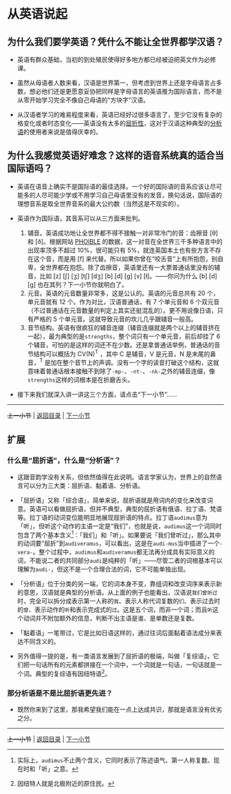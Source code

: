 # 从英语说起

## 为什么我们要学英语？凭什么不能让全世界都学汉语？

- 英语有群众基础，当初的到处殖民使得好多地方都已经被迫把英文作为必修课。

- 虽然从母语者人数来看，汉语是世界第一，但考虑到世界上还是字母语言占多数，想必他们还是更愿意妥协把同样是字母语言的英语推为国际语言，而不是从零开始学习完全不像自己母语的“方块字”汉语。

- 从汉语者学习的难易程度来看，英语已经好过很多语言了，至少它没有复杂的格变化或者时态变化——英语没有太多的[屈折性](#什么是屈折语什么是分析语)，这对于汉语这种典型的[分析语](#什么是屈折语什么是分析语)的使用者来说是值得庆幸的。

## 为什么我感觉英语好难念？这样的语音系统真的适合当国际语吗？

- 英语在语音上确实不是国际语的最佳选择。一个好的国际语的音系应该让尽可能多的人尽可能少学或不用学习自己母语里没有的发音，换句话说，国际语的理想音系是取全世界音系的最大公约数（当然这是不现实的）。

- 英语作为国际语，其音系可以从三方面来批判。
    1. 辅音。英语成功地让全世界都不得不接触一对非常冷门的音：齿擦音 [θ] 和 [ð]。根据网站 [PHOIBLE](https://phoible.org) 的数据，这一对音在全世界三千多种语言中的出现率顶多不超过 10%，很可能只有 5%，就连英国本土也有些方言不存在这个音，而是用 [f] 来代替。所以如果你曾在“咬舌音”上有所抱怨，别自卑，全世界都在抱怨。除了齿擦音，英语里还有一大票普通话里没有的辅音，比如 [z] [ʃ] [ʒ] [tʃ] [dʒ] [b] [d] [g] [v] [ɫ]。——你问为什么 [b] [d] [g] 也在其列？下一小节你就明白了。
    2. 元音。英语的元音数量非常多，这是公认的。英语的元音总共有 20 个，单元音就有 12 个。作为对比，汉语普通话，有 7 个单元音和 6 个双元音（不过普通话在元音数量的判定上其实还挺混乱的）。更不用说像日语，只有严格的 5 个单元音。这就导致元音的坎儿几乎跟辅音一般高。
    3. 音节结构。英语有很疯狂的辅音连缀（辅音连缀就是两个以上的辅音挤在一起），最为典型的是`strengths`，整个词只有一个单元音，前后却挂了 6 个辅音，可怕的是这样的词还不在少数。还是拿普通话举例，普通话的音节结构可以概括为 CV(N)<sup>T</sup> ，其中 C 是辅音，V 是元音，N 是末尾的鼻音，<sup>T</sup> 是加在整个音节上的声调。没有一个字的读音打破这个结构，这就意味着普通话根本接触不到除了`-mp-`、`-nt-`、`-nk-`之外的辅音连缀，像`strengths`这样的词根本是在折磨舌头。

- 接下来我们就深入讲一讲这三个方面，请点击“下一小节”……

---

~~上一小节~~ | [返回目录](../README.md) | [下一小节](consonants_and_vowels.md)

## 扩展

### 什么是“屈折语”，什么是“分析语”？

- 这跟音韵学没有关系，但依然值得在此说明。语言学家认为，世界上的自然语言可以分为三大类：屈折语、黏着语、分析语。

- 「屈折语」又称「综合语」，简单来说，屈折语就是用词内的变化来改变词意。英语可以看做屈折语，但并不典型，典型的屈折语有俄语、拉丁语、梵语等。拉丁语的动词变位能明显地展现屈折语的特点。拉丁语`audimus`意为「听」，但听这个动作的主语一定是“我们”，也就是说，`audimus`这一个词同时包含了两个基本含义[^1]：「我们」和「听」。如果要说「我们曾听过」，那么其中的动词要“屈折”到`audiveramus`，可以看出，这是在`audi-mus`当中插进了一个`-vera-`。整个过程中，`audimus`和`audiveramus`都无法再分成具有实际意义的词，不能说二者的共同部分`audi`是纯粹的「听」——尽管二者的词根基本可以理解为`audi-`，但这不是一个合理合法的词，它不可能单独出现。

- 「分析语」位于分类的另一端，它的词本身不变，靠组词和改变词序来表示新的意思，汉语就是典型的分析语。从上面的例子也能看出，汉语说`我们曾听过`时，完全可以拆分成表示第一人称的`我`、表示人称代词复数的`们`、表示过去时的`曾`、表示动作的`听`和表示完成式的`过`。这是五个词，而非一个词；而且`听`这个动词并不附加额外的信息，判断不出主语是谁、是单数还是复数。

- 「黏着语」一笔带过，它是比如日语这样的，通过往词后面黏着语法成分来表达不同含义的。

- 另外值得一提的是，有一类语言发展到了屈折语的极端，叫做「复综语」，它们把一句话所有的元素都拼接在一个词中，一个词就是一句话，一句话就是一个词。典型的复综语有因纽特语[^2]。

### 那分析语是不是比屈折语更先进？

- 既然你来到了这里，那我希望我们能在一点上达成共识，那就是语言没有优劣之分。

---

~~上一小节~~ | [返回目录](../README.md) | [下一小节](consonants_and_vowels.md)

[^1]: 实际上，`audimus`不止两个含义，它同时表示了陈述语气、第一人称复数、现在时和「听」之意。
[^2]: 因纽特人就是北极附近的原住民。
